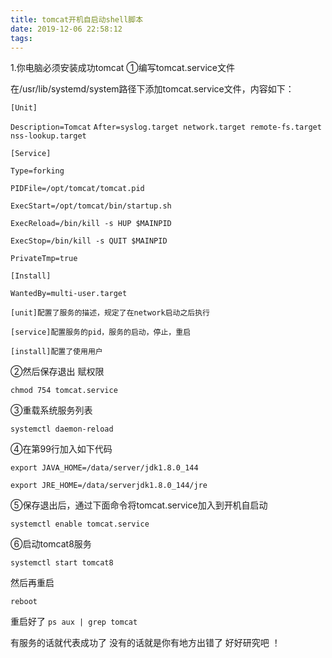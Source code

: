 ```yaml
---
title: tomcat开机自启动shell脚本
date: 2019-12-06 22:58:12
tags:
---
```

1.你电脑必须安装成功tomcat
①编写tomcat.service文件

在/usr/lib/systemd/system路径下添加tomcat.service文件，内容如下：

`[Unit]`

`Description=Tomcat`
`After=syslog.target network.target remote-fs.target nss-lookup.target`

`[Service]`

`Type=forking`

`PIDFile=/opt/tomcat/tomcat.pid`

`ExecStart=/opt/tomcat/bin/startup.sh`

`ExecReload=/bin/kill -s HUP $MAINPID`

`ExecStop=/bin/kill -s QUIT $MAINPID`

`PrivateTmp=true`

`[Install]`

`WantedBy=multi-user.target`

`[unit]配置了服务的描述，规定了在network启动之后执行`

`[service]配置服务的pid，服务的启动，停止，重启`

`[install]配置了使用用户`

②然后保存退出 赋权限

`chmod 754 tomcat.service`

③重载系统服务列表

`systemctl daemon-reload`

④在第99行加入如下代码

`export JAVA_HOME=/data/server/jdk1.8.0_144`

`export JRE_HOME=/data/serverjdk1.8.0_144/jre`

⑤保存退出后，通过下面命令将tomcat.service加入到开机自启动

`systemctl enable tomcat.service `

⑥启动tomcat8服务

`systemctl start tomcat8`

然后再重启

`reboot `

重启好了
`ps aux | grep tomcat `

有服务的话就代表成功了 没有的话就是你有地方出错了
好好研究吧 ！
